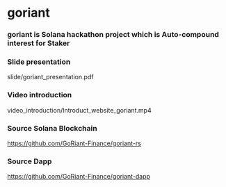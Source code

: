 # goriant

### goriant is Solana hackathon project which is Auto-compound interest for Staker

### Slide presentation

slide/goriant_presentation.pdf

### Video introduction

video_introduction/Introduct_website_goriant.mp4

### Source Solana Blockchain

https://github.com/GoRiant-Finance/goriant-rs


### Source Dapp

https://github.com/GoRiant-Finance/goriant-dapp

